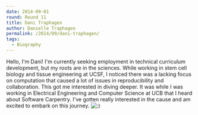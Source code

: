 ```yaml
---
date: 2014-09-01
round: Round 11
title: Dani Traphagen
author: Danielle Traphagen
permalink: /2014/09/dani-traphagen/
tags:
  - Biography
---
```

Hello, I'm Dani! I'm currently seeking employment in technical curriculum development, but my roots are in the sciences. While working in stem cell biology and tissue engineering at UCSF, I noticed there was a lacking focus on computation that caused a lot of issues in reproducibility and collaboration. This got me interested in diving deeper. It was while I was working in Electrical Engineering and Computer Science at UCB that I heard about Software Carpentry. I've gotten really interested in the cause and am excited to embark on this journey. <img src="http://localhost:8080/wp-includes/images/smilies/icon_smile.gif" alt=":)" class="wp-smiley" />
